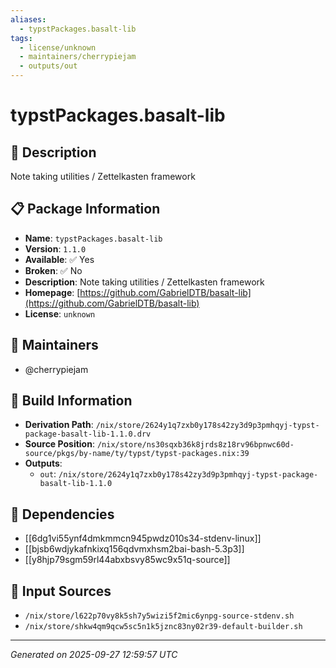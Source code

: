 ```yaml
---
aliases:
  - typstPackages.basalt-lib
tags:
  - license/unknown
  - maintainers/cherrypiejam
  - outputs/out
---
```


# typstPackages.basalt-lib

## 📝 Description

Note taking utilities / Zettelkasten framework

## 📋 Package Information

- **Name**: `typstPackages.basalt-lib`
- **Version**: `1.1.0`
- **Available**: ✅ Yes
- **Broken**: ✅ No
- **Description**: Note taking utilities / Zettelkasten framework
- **Homepage**: [https://github.com/GabrielDTB/basalt-lib](https://github.com/GabrielDTB/basalt-lib)
- **License**: `unknown`
## 👥 Maintainers

- @cherrypiejam


## 🔧 Build Information

- **Derivation Path**: `/nix/store/2624y1q7zxb0y178s42zy3d9p3pmhqyj-typst-package-basalt-lib-1.1.0.drv`
- **Source Position**: `/nix/store/ns30sqxb36k8jrds8z18rv96bpnwc60d-source/pkgs/by-name/ty/typst/typst-packages.nix:39`
- **Outputs**:
  - `out`:  `/nix/store/2624y1q7zxb0y178s42zy3d9p3pmhqyj-typst-package-basalt-lib-1.1.0`

## 🔗 Dependencies

- [[6dg1vi55ynf4dmkmmcn945pwdz010s34-stdenv-linux]]
- [[bjsb6wdjykafnkixq156qdvmxhsm2bai-bash-5.3p3]]
- [[y8hjp79sgm59rl44abxbsvy85wc9x51q-source]]

## 📁 Input Sources

- `/nix/store/l622p70vy8k5sh7y5wizi5f2mic6ynpg-source-stdenv.sh`
- `/nix/store/shkw4qm9qcw5sc5n1k5jznc83ny02r39-default-builder.sh`

---
*Generated on 2025-09-27 12:59:57 UTC*
